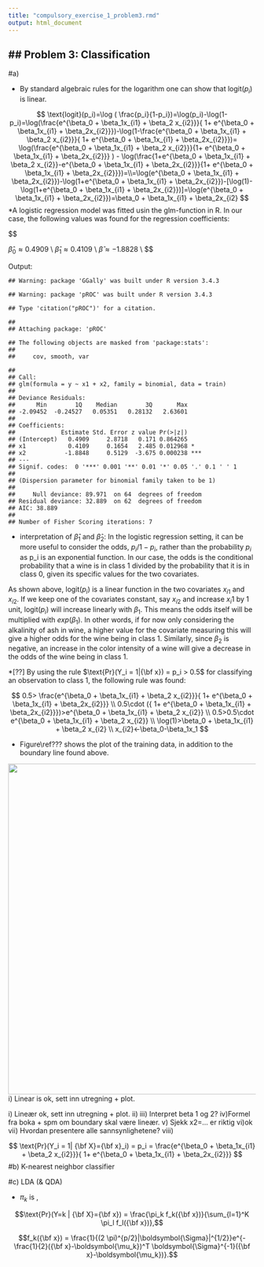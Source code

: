```yaml
---
title: "compulsory_exercise_1_problem3.rmd"
output: html_document
---
```


## ## Problem 3: Classification
#a)
* By standard algebraic rules for the logarithm one can show that logit$(p_i)$ is linear. 

$$
\text{logit}(p_i)=\log ( \frac{p_i}{1-p_i})=\log(p_i)-\log(1-p_i)=\log(\frac{e^{\beta_0 + \beta_1x_{i1} + \beta_2 x_{i2}}}{ 1+ e^{\beta_0 + \beta_1x_{i1} + \beta_2x_{i2}}})-\log(1-\frac{e^{\beta_0 + \beta_1x_{i1} + \beta_2 x_{i2}}}{ 1+ e^{\beta_0 + \beta_1x_{i1} + \beta_2x_{i2}}})= \log(\frac{e^{\beta_0 + \beta_1x_{i1} + \beta_2 x_{i2}}}{1+ e^{\beta_0 + \beta_1x_{i1} + \beta_2x_{i2}}} ) - \log(\frac{1+e^{\beta_0 + \beta_1x_{i1} + \beta_2 x_{i2}}-e^{\beta_0 + \beta_1x_{i1} + \beta_2x_{i2}}}{1+ e^{\beta_0 + \beta_1x_{i1} + \beta_2x_{i2}}})=\\=\log(e^{\beta_0 + \beta_1x_{i1} + \beta_2x_{i2}})-\log(1+e^{\beta_0 + \beta_1x_{i1} + \beta_2x_{i2}})-[\log(1)-\log(1+e^{\beta_0 + \beta_1x_{i1} + \beta_2x_{i2}})]=\log(e^{\beta_0 + \beta_1x_{i1} + \beta_2x_{i2}})=\beta_0 + \beta_1x_{i1} + \beta_2x_{i2}
$$
*A logistic regression model was fitted usin the glm-function in R. In our case, the following values was found for the regression coefficients: 

$$

$\hat\beta_0\approx 0.4909$ \\
$\hat\beta_1\approx 0.4109$ \\
$\hat\beta\approx -1.8828$ \\
$$

Output:


```
## Warning: package 'GGally' was built under R version 3.4.3
```

```
## Warning: package 'pROC' was built under R version 3.4.3
```

```
## Type 'citation("pROC")' for a citation.
```

```
## 
## Attaching package: 'pROC'
```

```
## The following objects are masked from 'package:stats':
## 
##     cov, smooth, var
```

```
## 
## Call:
## glm(formula = y ~ x1 + x2, family = binomial, data = train)
## 
## Deviance Residuals: 
##      Min        1Q    Median        3Q       Max  
## -2.09452  -0.24527   0.05351   0.28132   2.63601  
## 
## Coefficients:
##             Estimate Std. Error z value Pr(>|z|)    
## (Intercept)   0.4909     2.8718   0.171 0.864265    
## x1            0.4109     0.1654   2.485 0.012968 *  
## x2           -1.8848     0.5129  -3.675 0.000238 ***
## ---
## Signif. codes:  0 '***' 0.001 '**' 0.01 '*' 0.05 '.' 0.1 ' ' 1
## 
## (Dispersion parameter for binomial family taken to be 1)
## 
##     Null deviance: 89.971  on 64  degrees of freedom
## Residual deviance: 32.889  on 62  degrees of freedom
## AIC: 38.889
## 
## Number of Fisher Scoring iterations: 7
```
* interpretation of $\hat\beta_1$ and $\hat\beta_2$: 
In the logistic regression setting, it can be more useful to consider the odds, $p_i/1-p_i$, rather than the probability $p_i$ as p_i is an exponential function. In our case, the odds is the conditional probability that a wine is in class 1 divided by the probability that it is in class 0, given its specific values for the two covariates. 

As shown above, logit($p_i$) is a linear function in the two covariates $x_{i1}$ and $x_{i2}$. If we keep one of the covariates constant, say $x_{i2}$ and increase $x_i1$ by 1 unit, logit($p_i$) will increase linearly with $\beta_1$. This means the odds itself will be multiplied with $exp(\beta_1)$. In other words, if for now only considering the alkalinity of ash in wine, a higher value for the covariate measuring this will give a higher odds for the wine being in class 1. Similarly, since $\beta_2$ is negative, an increase in the color intensity of a wine will give a decrease in the odds of the wine being in class 1. 

*[??] By using the rule $\text{Pr}(Y_i = 1|{\bf x}) = p_i > 0.5$ for classifying an observation to class 1, the following rule was found:

$$
0.5> \frac{e^{\beta_0 + \beta_1x_{i1} + \beta_2 x_{i2}}}{ 1+ e^{\beta_0 + \beta_1x_{i1} + \beta_2x_{i2}}} \\
0.5\cdot ({ 1+ e^{\beta_0 + \beta_1x_{i1} + \beta_2x_{i2}}})>e^{\beta_0 + \beta_1x_{i1} + \beta_2 x_{i2}} \\
0.5>0.5\cdot e^{\beta_0 + \beta_1x_{i1} + \beta_2 x_{i2}} \\ 
\log(1)>\beta_0 + \beta_1x_{i1} + \beta_2 x_{i2} \\
x_{i2}<-\beta_0-\beta_1x_1
$$

* Figure\ref??? shows the plot of the training data, in addition to the boundary line found above.
<img src="compulsory_exercise_1_problem3_files/figure-html/unnamed-chunk-2-1.png" width="672" />
i) Linear is ok, sett inn utregning + plot.

i) Lineær ok, sett inn utregning + plot.
ii) 
iii) Interpret beta 1 og 2?
iv)Formel fra boka + spm om boundary skal være lineær.
v) Sjekk x2=... er riktig
vi)ok
vii) Hvordan presentere alle sannsynlighetene?
viii) 

$$
\text{Pr}(Y_i = 1| {\bf X}={\bf x}_i) = p_i = \frac{e^{\beta_0 + \beta_1x_{i1} + \beta_2 x_{i2}}}{ 1+ e^{\beta_0 + \beta_1x_{i1} + \beta_2x_{i2}}}
$$
#b) K-nearest neighbor classifier 

#c) LDA (& QDA)

* $\pi_k$ is , 

$$\text{Pr}(Y=k | {\bf X}={\bf x}) = \frac{\pi_k f_k({\bf x})}{\sum_{l=1}^K \pi_l f_l({\bf x})},$$

$$f_k({\bf x}) = \frac{1}{(2 \pi)^{p/2}|\boldsymbol{\Sigma}|^{1/2}}e^{-\frac{1}{2}({\bf x}-\boldsymbol{\mu_k})^T \boldsymbol{\Sigma}^{-1}({\bf x}-\boldsymbol{\mu_k})}.$$

